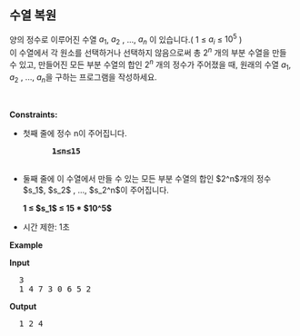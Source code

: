 수열 복원
---
양의 정수로 이루어진 수열 $a_1$, $a_2$ , ..., $a_n$ 이 있습니다.( 1 ≤ $a_i$ ≤  $10^5$ )  
이 수열에서 각 원소를 선택하거나 선택하지 않음으로써 총 $2^n$ 개의 부분 수열을 만들 수 있고, 만들어진 모든 부분 수열의 합인 $2^n$ 개의 정수가 주어졌을 때, 
  원래의 수열 $a_1$, $a_2$ , ..., $a_n$을 구하는 프로그램을 작성하세요.

<p>&nbsp;</p>
<p><strong>Constraints:</strong></p>
<ul>
  <li>
    첫째 줄에 정수 n이 주어집니다.
    <pre>
      <strong>1≤n≤15</strong>
    </pre>
  </li>
  <li>
    둘째 줄에 이 수열에서 만들 수 있는 모든 부분 수열의 합인 $2^n$개의 정수 $s_1$, $s_2$ , ..., $s_2^n$​이 주어집니다.
    <p>
      <strong>
 	1 ≤ $s_1$ ≤ 15 * $10^5$
      </strong>
    </p>
  </li>
	<li>시간 제한: 1초 </li>
</ul>

<p><strong class="example">Example</strong></p>
  
<p><strong>Input</strong></p>
<pre>
  3
  1 4 7 3 0 6 5 2
</pre>
  
<p><strong>Output</strong></p>
<pre>
  1 2 4
</pre>
